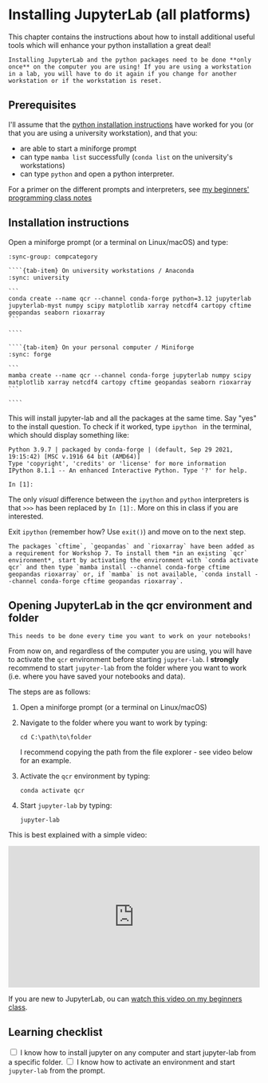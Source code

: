# Installing JupyterLab (all platforms)

This chapter contains the instructions about how to install additional useful tools which will enhance your python installation a great deal!

```{note}
Installing JupyterLab and the python packages need to be done **only once** on the computer you are using! If you are using a workstation in a lab, you will have to do it again if you change for another workstation or if the workstation is reset.
```

## Prerequisites

 I'll assume that the [python installation instructions](01-installation) have worked for you (or that you are using a university workstation), and that you:

- are able to start a miniforge prompt
- can type `mamba list` successfully (`conda list` on the university's workstations)
- can type `python` and open a python interpreter.

For a primer on the different prompts and interpreters, see [my beginners' programming class notes](https://fabienmaussion.info/intro_to_programming/week_02/01-Install-jupyter.html#explanation-the-difference-between-the-command-prompt-the-miniforge-prompt-and-the-python-interpreter)

## Installation instructions

Open a miniforge prompt (or a terminal on Linux/macOS) and type:

`````{tab-set}
:sync-group: compcategory

````{tab-item} On university workstations / Anaconda
:sync: university

```
conda create --name qcr --channel conda-forge python=3.12 jupyterlab jupyterlab-myst numpy scipy matplotlib xarray netcdf4 cartopy cftime geopandas seaborn rioxarray
```

````

````{tab-item} On your personal computer / Miniforge
:sync: forge

```
mamba create --name qcr --channel conda-forge jupyterlab numpy scipy matplotlib xarray netcdf4 cartopy cftime geopandas seaborn rioxarray
```

````

`````

This will install jupyter-lab and all the packages at the same time. Say "yes" to the install question. To check if it worked, type `ipython
` in the terminal, which should display something like:

```none
Python 3.9.7 | packaged by conda-forge | (default, Sep 29 2021, 19:15:42) [MSC v.1916 64 bit (AMD64)]
Type 'copyright', 'credits' or 'license' for more information
IPython 8.1.1 -- An enhanced Interactive Python. Type '?' for help.

In [1]:
```

The only *visual* difference between the `ipython` and `python` interpreters is that `>>>` has been replaced by `In [1]:`. More on this in class if you are interested.

Exit `ipython` (remember how? Use `exit()`) and move on to the next step.

```{note}
The packages `cftime`, `geopandas` and `rioxarray` have been added as a requirement for Workshop 7. To install them *in an existing `qcr` environment*, start by activating the environment with `conda activate qcr` and then type `mamba install --channel conda-forge cftime geopandas rioxarray` or, if `mamba` is not available, `conda install --channel conda-forge cftime geopandas rioxarray`.
```

## Opening JupyterLab in the qcr environment and folder

```{note}
This needs to be done every time you want to work on your notebooks!
```

From now on, and regardless of the computer you are using, you will have to activate the `qcr` environment before starting `jupyter-lab`. I **strongly** recommend to start `jupyter-lab` from the folder where you want to work (i.e. where you have saved your notebooks and data).

The steps are as follows:

1. Open a miniforge prompt (or a terminal on Linux/macOS)
2. Navigate to the folder where you want to work by typing:

    ```none
    cd C:\path\to\folder
    ```

    I recommend copying the path from the file explorer - see video below for an example.

3. Activate the `qcr` environment by typing:

    ```none
    conda activate qcr
    ```

4. Start `jupyter-lab` by typing:

    ```none
    jupyter-lab
    ```

This is best explained with a simple video:

<div style="padding:56.25% 0 0 0;position:relative;"><iframe src="https://player.vimeo.com/video/1048667583?badge=0&amp;autopause=0&amp;player_id=0&amp;app_id=58479" frameborder="0" allow="autoplay; fullscreen; picture-in-picture; clipboard-write; encrypted-media" style="position:absolute;top:0;left:0;width:100%;height:100%;" title="Open the prompt, navigate to a folder and start JupyterLab"></iframe></div><script src="https://player.vimeo.com/api/player.js"></script>

If you are new to JupyterLab, ou can [watch this video on my beginners class](https://fabienmaussion.info/intro_to_programming/week_03/01-Intro-notebooks.html).

## Learning checklist

<label><input type="checkbox" id="week05_01" class="box"> I know how to install jupyter on any computer and start jupyter-lab from a specific folder.</input></label>
<label><input type="checkbox" id="week05_02" class="box"> I know how to activate an environment and start `jupyter-lab` from the prompt.</input></label>